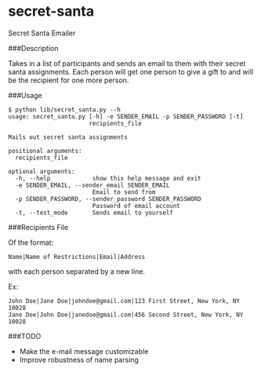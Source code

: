 secret-santa
============

Secret Santa Emailer

###Description

Takes in a list of participants and sends an email to them with their secret santa assignments. Each person will get one person to give a gift to and will be the recipient for one more person.

###Usage

```
$ python lib/secret_santa.py --h
usage: secret_santa.py [-h] -e SENDER_EMAIL -p SENDER_PASSWORD [-t]
                       recipients_file

Mails out secret santa assignments

positional arguments:
  recipients_file

optional arguments:
  -h, --help            show this help message and exit
  -e SENDER_EMAIL, --sender_email SENDER_EMAIL
                        Email to send from
  -p SENDER_PASSWORD, --sender_password SENDER_PASSWORD
                        Password of email account
  -t, --test_mode       Sends email to yourself

```

###Recipients File

Of the format:
```
Name|Name of Restrictions|Email|Address
```
with each person separated by a new line.

Ex:
```
John Doe|Jane Doe|johndoe@gmail.com|123 First Street, New York, NY 10028
Jane Doe|John Doe|janedoe@gmail.com|456 Second Street, New York, NY 10028
```

###TODO

+ Make the e-mail message customizable
+ Improve robustness of name parsing
